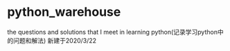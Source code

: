 # python_warehouse
the questions and solutions that I meet in learning python(记录学习python中的问题和解法)
新建于2020/3/22

